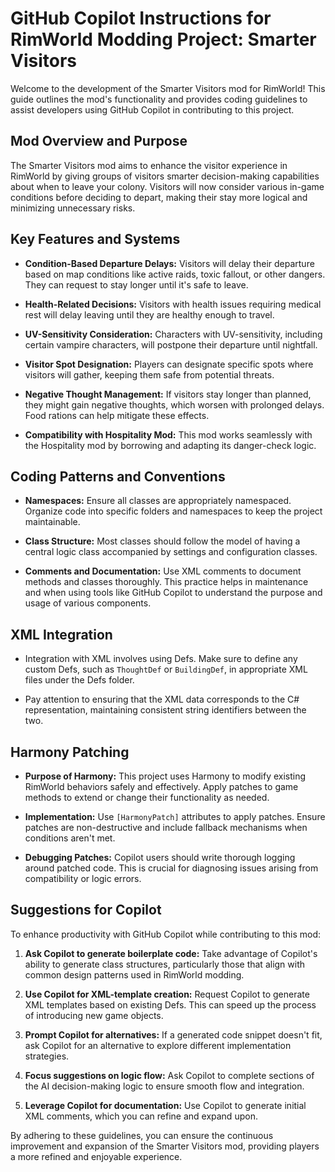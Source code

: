 # GitHub Copilot Instructions for RimWorld Modding Project: Smarter Visitors

Welcome to the development of the Smarter Visitors mod for RimWorld! This guide outlines the mod's functionality and provides coding guidelines to assist developers using GitHub Copilot in contributing to this project.

## Mod Overview and Purpose

The Smarter Visitors mod aims to enhance the visitor experience in RimWorld by giving groups of visitors smarter decision-making capabilities about when to leave your colony. Visitors will now consider various in-game conditions before deciding to depart, making their stay more logical and minimizing unnecessary risks.

## Key Features and Systems

- **Condition-Based Departure Delays:** Visitors will delay their departure based on map conditions like active raids, toxic fallout, or other dangers. They can request to stay longer until it's safe to leave.
  
- **Health-Related Decisions:** Visitors with health issues requiring medical rest will delay leaving until they are healthy enough to travel.

- **UV-Sensitivity Consideration:** Characters with UV-sensitivity, including certain vampire characters, will postpone their departure until nightfall.

- **Visitor Spot Designation:** Players can designate specific spots where visitors will gather, keeping them safe from potential threats.

- **Negative Thought Management:** If visitors stay longer than planned, they might gain negative thoughts, which worsen with prolonged delays. Food rations can help mitigate these effects.

- **Compatibility with Hospitality Mod:** This mod works seamlessly with the Hospitality mod by borrowing and adapting its danger-check logic.

## Coding Patterns and Conventions

- **Namespaces:** Ensure all classes are appropriately namespaced. Organize code into specific folders and namespaces to keep the project maintainable.
  
- **Class Structure:** Most classes should follow the model of having a central logic class accompanied by settings and configuration classes.

- **Comments and Documentation:** Use XML comments to document methods and classes thoroughly. This practice helps in maintenance and when using tools like GitHub Copilot to understand the purpose and usage of various components.

## XML Integration

- Integration with XML involves using Defs. Make sure to define any custom Defs, such as `ThoughtDef` or `BuildingDef`, in appropriate XML files under the Defs folder.
  
- Pay attention to ensuring that the XML data corresponds to the C# representation, maintaining consistent string identifiers between the two.

## Harmony Patching

- **Purpose of Harmony:** This project uses Harmony to modify existing RimWorld behaviors safely and effectively. Apply patches to game methods to extend or change their functionality as needed.

- **Implementation:** Use `[HarmonyPatch]` attributes to apply patches. Ensure patches are non-destructive and include fallback mechanisms when conditions aren't met.

- **Debugging Patches:** Copilot users should write thorough logging around patched code. This is crucial for diagnosing issues arising from compatibility or logic errors.

## Suggestions for Copilot

To enhance productivity with GitHub Copilot while contributing to this mod:

1. **Ask Copilot to generate boilerplate code:** Take advantage of Copilot's ability to generate class structures, particularly those that align with common design patterns used in RimWorld modding.
   
2. **Use Copilot for XML-template creation:** Request Copilot to generate XML templates based on existing Defs. This can speed up the process of introducing new game objects.

3. **Prompt Copilot for alternatives:** If a generated code snippet doesn't fit, ask Copilot for an alternative to explore different implementation strategies.

4. **Focus suggestions on logic flow:** Ask Copilot to complete sections of the AI decision-making logic to ensure smooth flow and integration.

5. **Leverage Copilot for documentation:** Use Copilot to generate initial XML comments, which you can refine and expand upon.

By adhering to these guidelines, you can ensure the continuous improvement and expansion of the Smarter Visitors mod, providing players a more refined and enjoyable experience.
